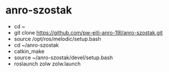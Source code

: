 # anro-szostak
  - cd ~
  - git clone https://github.com/pw-eiti-anro-19l/anro-szostak.git
  - source /opt/ros/melodic/setup.bash
  - cd ~/anro-szostak
  - catkin_make
  - source ~/anro-szostak/devel/setup.bash
  - roslaunch zolw zolw.launch


